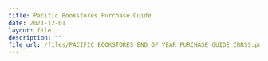 ```yaml
---
title: Pacific Bookstores Purchase Guide
date: 2021-12-01
layout: file
description: ""
file_url: /files/PACIFIC BOOKSTORES END OF YEAR PURCHASE GUIDE CBRSS.pdf
---
```

